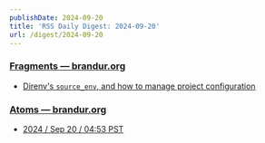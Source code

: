 ```yaml
---
publishDate: 2024-09-20
title: 'RSS Daily Digest: 2024-09-20'
url: /digest/2024-09-20
---
```


### [Fragments — brandur.org](https://brandur.org/)

  * [Direnv's `source_env`, and how to manage project configuration](https://brandur.org/fragments/direnv-source-env)
  
### [Atoms  — brandur.org](https://brandur.org/)

  * [2024 / Sep 20 / 04:53 PST](https://brandur.org/atoms/gvqq6pk)
  
